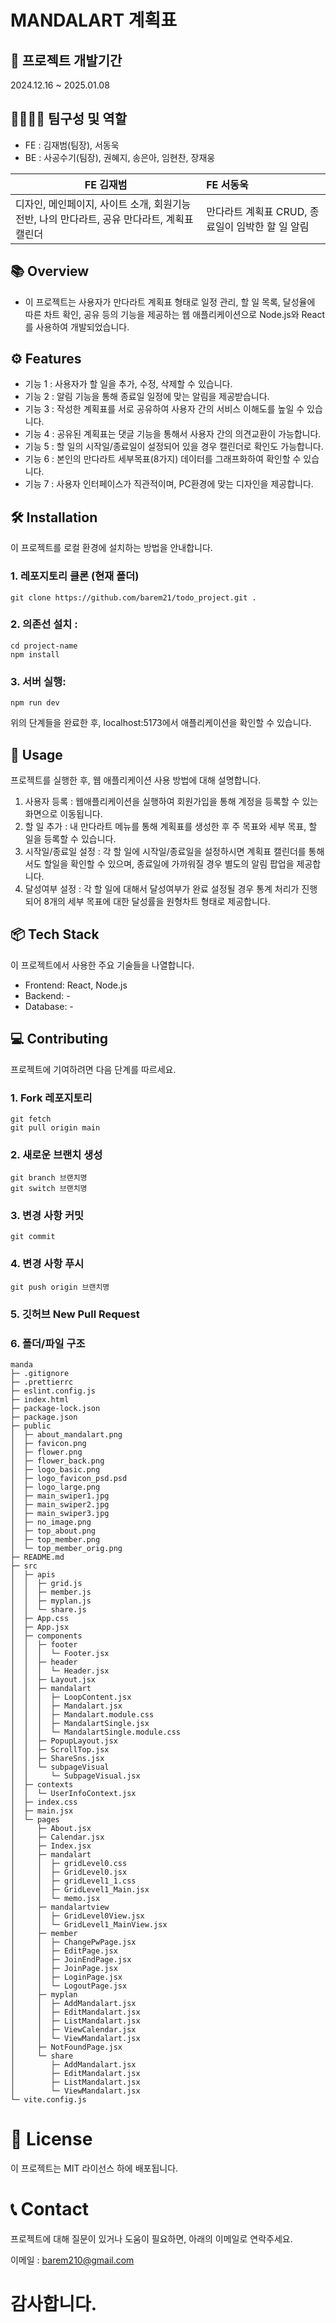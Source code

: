 # MANDALART 계획표

## 📅 프로젝트 개발기간

2024.12.16 ~ 2025.01.08

## 👨‍👩‍👦‍👦 팀구성 및 역할

- FE : 김재범(팀장), 서동욱
- BE : 사공수기(팀장), 권혜지, 송은아, 임현찬, 장재웅

| FE 김재범                                                                                   | FE 서동욱                                        |
| ------------------------------------------------------------------------------------------- | :----------------------------------------------- |
| 디자인, 메인페이지, 사이트 소개, 회원기능 전반, 나의 만다라트, 공유 만다라트, 계획표 캘린더 | 만다라트 계획표 CRUD, 종료일이 임박한 할 일 알림 |

## 📚 Overview

- 이 프로젝트는 사용자가 만다라트 계획표 형태로 일정 관리, 할 일 목록, 달성율에 따른 차트 확인, 공유 등의 기능을 제공하는 웹 애플리케이션으로 Node.js와 React를 사용하여 개발되었습니다.

## ⚙️ Features

- 기능 1 : 사용자가 할 일을 추가, 수정, 삭제할 수 있습니다.
- 기능 2 : 알림 기능을 통해 종료일 일정에 맞는 알림을 제공받습니다.
- 기능 3 : 작성한 계획표를 서로 공유하여 사용자 간의 서비스 이해도를 높일 수 있습니다.
- 기능 4 : 공유된 계획표는 댓글 기능을 통해서 사용자 간의 의견교환이 가능합니다.
- 기능 5 : 할 일의 시작일/종료일이 설정되어 있을 경우 캘린더로 확인도 가능합니다.
- 기능 6 : 본인의 만다라트 세부목표(8가지) 데이터를 그래프화하여 확인할 수 있습니다.
- 기능 7 : 사용자 인터페이스가 직관적이며, PC환경에 맞는 디자인을 제공합니다.

## 🛠️ Installation

이 프로젝트를 로컬 환경에 설치하는 방법을 안내합니다.

### 1. 레포지토리 클론 (현재 폴더)

```
git clone https://github.com/barem21/todo_project.git .
```

### 2. 의존선 설치 :

```
cd project-name
npm install
```

### 3. 서버 실행:

```
npm run dev
```

위의 단계들을 완료한 후, localhost:5173에서 애플리케이션을 확인할 수 있습니다.

## 🎯 Usage

프로젝트를 실행한 후, 웹 애플리케이션 사용 방법에 대해 설명합니다.

1. 사용자 등록 : 웹애플리케이션을 실행하여 회원가입을 통해 계정을 등록할 수 있는 화면으로 이동됩니다.
2. 할 일 추가 : 내 만다라트 메뉴를 통해 계획표를 생성한 후 주 목표와 세부 목표, 할 일을 등록할 수 있습니다.
3. 시작일/종료일 설정 : 각 할 일에 시작일/종료일을 설정하시면 계획표 캘린더를 통해서도 할일을 확인할 수 있으며, 종료일에 가까워질 경우 별도의 알림 팝업을 제공합니다.
4. 달성여부 설정 : 각 할 일에 대해서 달성여부가 완료 설정될 경우 통계 처리가 진행되어 8개의 세부 목표에 대한 달성률을 원형차트 형태로 제공합니다.

## 📦 Tech Stack

이 프로젝트에서 사용한 주요 기술들을 나열합니다.

- Frontend: React, Node.js
- Backend: -
- Database: -

## 💻 Contributing

프로젝트에 기여하려면 다음 단계를 따르세요.

### 1. Fork 레포지토리

```
git fetch
git pull origin main
```

### 2. 새로운 브랜치 생성

```
git branch 브랜치명
git switch 브랜치명
```

### 3. 변경 사항 커밋

```
git commit
```

### 4. 변경 사항 푸시

```
git push origin 브랜치명
```

### 5. 깃허브 New Pull Request

### 6. 폴더/파일 구조

```
manda
├─ .gitignore
├─ .prettierrc
├─ eslint.config.js
├─ index.html
├─ package-lock.json
├─ package.json
├─ public
│  ├─ about_mandalart.png
│  ├─ favicon.png
│  ├─ flower.png
│  ├─ flower_back.png
│  ├─ logo_basic.png
│  ├─ logo_favicon_psd.psd
│  ├─ logo_large.png
│  ├─ main_swiper1.jpg
│  ├─ main_swiper2.jpg
│  ├─ main_swiper3.jpg
│  ├─ no_image.png
│  ├─ top_about.png
│  ├─ top_member.png
│  └─ top_member_orig.png
├─ README.md
├─ src
│  ├─ apis
│  │  ├─ grid.js
│  │  ├─ member.js
│  │  ├─ myplan.js
│  │  └─ share.js
│  ├─ App.css
│  ├─ App.jsx
│  ├─ components
│  │  ├─ footer
│  │  │  └─ Footer.jsx
│  │  ├─ header
│  │  │  └─ Header.jsx
│  │  ├─ Layout.jsx
│  │  ├─ mandalart
│  │  │  ├─ LoopContent.jsx
│  │  │  ├─ Mandalart.jsx
│  │  │  ├─ Mandalart.module.css
│  │  │  ├─ MandalartSingle.jsx
│  │  │  └─ MandalartSingle.module.css
│  │  ├─ PopupLayout.jsx
│  │  ├─ ScrollTop.jsx
│  │  ├─ ShareSns.jsx
│  │  └─ subpageVisual
│  │     └─ SubpageVisual.jsx
│  ├─ contexts
│  │  └─ UserInfoContext.jsx
│  ├─ index.css
│  ├─ main.jsx
│  └─ pages
│     ├─ About.jsx
│     ├─ Calendar.jsx
│     ├─ Index.jsx
│     ├─ mandalart
│     │  ├─ gridLevel0.css
│     │  ├─ GridLevel0.jsx
│     │  ├─ gridLevel1_1.css
│     │  ├─ GridLevel1_Main.jsx
│     │  └─ memo.jsx
│     ├─ mandalartview
│     │  ├─ GridLevel0View.jsx
│     │  └─ GridLevel1_MainView.jsx
│     ├─ member
│     │  ├─ ChangePwPage.jsx
│     │  ├─ EditPage.jsx
│     │  ├─ JoinEndPage.jsx
│     │  ├─ JoinPage.jsx
│     │  ├─ LoginPage.jsx
│     │  └─ LogoutPage.jsx
│     ├─ myplan
│     │  ├─ AddMandalart.jsx
│     │  ├─ EditMandalart.jsx
│     │  ├─ ListMandalart.jsx
│     │  ├─ ViewCalendar.jsx
│     │  └─ ViewMandalart.jsx
│     ├─ NotFoundPage.jsx
│     └─ share
│        ├─ AddMandalart.jsx
│        ├─ EditMandalart.jsx
│        ├─ ListMandalart.jsx
│        └─ ViewMandalart.jsx
└─ vite.config.js
```

# 📄 License

이 프로젝트는 MIT 라이선스 하에 배포됩니다.

# 📞 Contact

프로젝트에 대해 질문이 있거나 도움이 필요하면, 아래의 이메일로 연락주세요.

이메일 : barem210@gmail.com

# 감사합니다.
